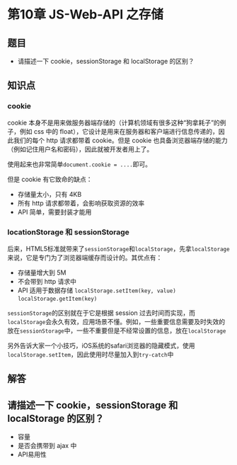 # 第10章 JS-Web-API 之存储

## 题目

- 请描述一下 cookie，sessionStorage 和 localStorage 的区别？

## 知识点

### cookie

cookie 本身不是用来做服务器端存储的（计算机领域有很多这种“狗拿耗子”的例子，例如 css 中的 float），它设计是用来在服务器和客户端进行信息传递的，因此我们的每个 http 请求都带着 cookie。但是 cookie 也具备浏览器端存储的能力（例如记住用户名和密码），因此就被开发者用上了。

使用起来也非常简单`document.cookie = ....`即可。

但是 cookie 有它致命的缺点：

- 存储量太小，只有 4KB
- 所有 http 请求都带着，会影响获取资源的效率
- API 简单，需要封装才能用

### locationStorage 和 sessionStorage

后来，HTML5标准就带来了`sessionStorage`和`localStorage`，先拿`localStorage`来说，它是专门为了浏览器端缓存而设计的。其优点有：

- 存储量增大到 5M
- 不会带到 http 请求中
- API 适用于数据存储 `localStorage.setItem(key, value)` `localStorage.getItem(key)`

`sessionStorage`的区别就在于它是根据 session 过去时间而实现，而`localStorage`会永久有效，应用场景不懂。例如，一些重要信息需要及时失效的放在`sessionStorage`中，一些不重要但是不经常设置的信息，放在`localStorage`

另外告诉大家一个小技巧，iOS系统的safari浏览器的隐藏模式，使用`localStorage.setItem`，因此使用时尽量加入到`try-catch`中

## 解答

## 请描述一下 cookie，sessionStorage 和 localStorage 的区别？

- 容量
- 是否会携带到 ajax 中
- API易用性
